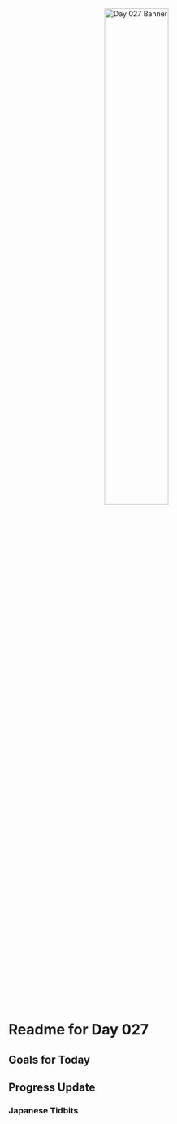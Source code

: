 <div align="center">
 <img src="../..Images/image_027.jpg" alt="Day 027 Banner" width="50%">
</div>

# Readme for Day 027

## Goals for Today

## Progress Update

### Japanese Tidbits

